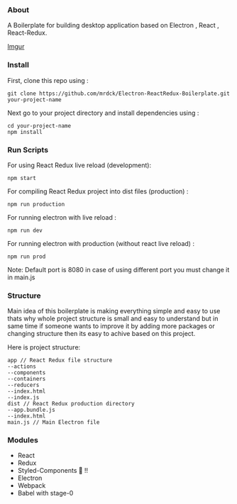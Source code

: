 ### About 
A Boilerplate for building desktop application based on Electron , React , React-Redux.

[Imgur](http://i.imgur.com/zlWniUI.png)

### Install

First, clone this repo using :

```
git clone https://github.com/mrdck/Electron-ReactRedux-Boilerplate.git your-project-name
```

Next go to your project directory and install dependencies using :

```
cd your-project-name
npm install
```

### Run Scripts

For using React Redux live reload (development):

```
npm start
```

For compiling React Redux project into dist files (production) :

```
npm run production
```

For running electron with live reload :

```
npm run dev
```

For running electron with production (without react live reload) :

```
npm run prod
```

Note: Default port is 8080 in case of using different port you must change it in main.js


### Structure

Main idea of this boilerplate is making everything simple and easy to use thats why whole project structure is small and easy to understand but in same time if someone wants to improve it by adding more packages or changing structure then its easy to achive based on this project.

Here is project structure: 
```
app // React Redux file structure
--actions
--components
--containers
--reducers
--index.html
--index.js
dist // React Redux production directory
--app.bundle.js
--index.html
main.js // Main Electron file
```


### Modules

* React
* Redux
* Styled-Components 💅 !!
* Electron
* Webpack
* Babel with stage-0 







